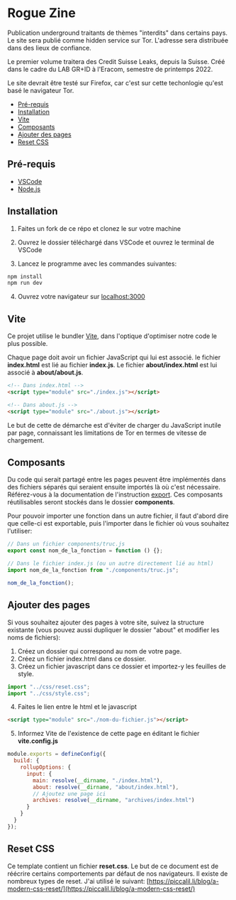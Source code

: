 # Rogue Zine

Publication underground traitants de thèmes "interdits" dans certains pays. Le site sera publié comme hidden service sur Tor. L'adresse sera distribuée dans des lieux de confiance.

Le premier volume traitera des Credit Suisse Leaks, depuis la Suisse. Créé dans le cadre du LAB GR+ID à l'Eracom, semestre de printemps 2022.

Le site devrait être testé sur Firefox, car c'est sur cette techonlogie qu'est basé le navigateur Tor.

- [Pré-requis](#pré-requis)
- [Installation](#installation)
- [Vite](#vite)
- [Composants](#composants)
- [Ajouter des pages](#ajouter-des-pages)
- [Reset CSS](#reset-css)

## Pré-requis

- [VSCode](https://code.visualstudio.com)
- [Node.js](https://nodejs.org/en/)

## Installation

1. Faites un fork de ce répo et clonez le sur votre machine

2. Ouvrez le dossier téléchargé dans VSCode et ouvrez le terminal de VSCode

3. Lancez le programme avec les commandes suivantes:

```bash
npm install
npm run dev
```

4. Ouvrez votre navigateur sur [localhost:3000](http://localhost:3000)

## Vite

Ce projet utilise le bundler [Vite](https://vitejs.dev), dans l'optique d'optimiser notre code le plus possible.

Chaque page doit avoir un fichier JavaScript qui lui est associé. le fichier **index.html** est lié au fichier **index.js**. Le fichier **about/index.html** est lui associé à **about/about.js**.

```html
<!-- Dans index.html -->
<script type="module" src="./index.js"></script>

<!-- Dans about.js -->
<script type="module" src="./about.js"></script>
```

Le but de cette de démarche est d'éviter de charger du JavaScript inutile par page, connaissant les limitations de Tor en termes de vitesse de chargement.

## Composants

Du code qui serait partagé entre les pages peuvent être implémentés dans des fichiers séparés qui seraient ensuite importés là où c'est nécessaire. Référez-vous à la documentation de l'instruction [export](https://developer.mozilla.org/fr/docs/web/javascript/reference/statements/export). Ces composants réutilisables seront stockés dans le dossier **components**.

Pour pouvoir importer une fonction dans un autre fichier, il faut d'abord dire que celle-ci est exportable, puis l'importer dans le fichier où vous souhaitez l'utiliser:

```javascript
// Dans un fichier components/truc.js
export const nom_de_la_fonction = function () {};

// Dans le fichier index.js (ou un autre directement lié au html)
import nom_de_la_fonction from "./components/truc.js";

nom_de_la_fonction();
```

## Ajouter des pages

Si vous souhaitez ajouter des pages à votre site, suivez la structure existante (vous pouvez aussi dupliquer le dossier "about" et modifier les noms de fichiers):

1. Créez un dossier qui correspond au nom de votre page.
2. Créez un fichier index.html dans ce dossier.
3. Créez un fichier javascript dans ce dossier et importez-y les feuilles de style.

```javascript
import "../css/reset.css";
import "../css/style.css";
```

4. Faites le lien entre le html et le javascript

```html
<script type="module" src="./nom-du-fichier.js"></script>
```

5. Informez Vite de l'existence de cette page en éditant le fichier **vite.config.js**

```javascript
module.exports = defineConfig({
  build: {
    rollupOptions: {
      input: {
        main: resolve(__dirname, "./index.html"),
        about: resolve(__dirname, "about/index.html"),
        // Ajoutez une page ici
        archives: resolve(__dirname, "archives/index.html")
      }
    }
  }
});
```

## Reset CSS

Ce template contient un fichier **reset.css**. Le but de ce document est de réécrire certains comportements par défaut de nos navigateurs. Il existe de nombreux types de reset. J'ai utilisé le suivant: [https://piccalil.li/blog/a-modern-css-reset/](https://piccalil.li/blog/a-modern-css-reset/)
